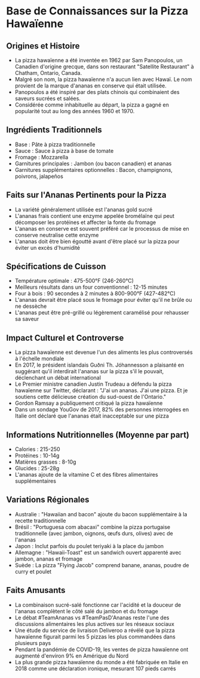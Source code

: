 # Base de Connaissances sur la Pizza Hawaïenne

## Origines et Histoire
- La pizza hawaïenne a été inventée en 1962 par Sam Panopoulos, un Canadien d'origine grecque, dans son restaurant "Satellite Restaurant" à Chatham, Ontario, Canada.
- Malgré son nom, la pizza hawaïenne n'a aucun lien avec Hawaï. Le nom provient de la marque d'ananas en conserve qui était utilisée.
- Panopoulos a été inspiré par des plats chinois qui combinaient des saveurs sucrées et salées.
- Considérée comme inhabituelle au départ, la pizza a gagné en popularité tout au long des années 1960 et 1970.

## Ingrédients Traditionnels
- Base : Pâte à pizza traditionnelle
- Sauce : Sauce à pizza à base de tomate
- Fromage : Mozzarella
- Garnitures principales : Jambon (ou bacon canadien) et ananas
- Garnitures supplémentaires optionnelles : Bacon, champignons, poivrons, jalapeños

## Faits sur l'Ananas Pertinents pour la Pizza
- La variété généralement utilisée est l'ananas gold sucré
- L'ananas frais contient une enzyme appelée bromélaïne qui peut décomposer les protéines et affecter la fonte du fromage
- L'ananas en conserve est souvent préféré car le processus de mise en conserve neutralise cette enzyme
- L'ananas doit être bien égoutté avant d'être placé sur la pizza pour éviter un excès d'humidité

## Spécifications de Cuisson
- Température optimale : 475-500°F (246-260°C)
- Meilleurs résultats dans un four conventionnel : 12-15 minutes
- Four à bois : 90 secondes à 2 minutes à 800-900°F (427-482°C)
- L'ananas devrait être placé sous le fromage pour éviter qu'il ne brûle ou ne dessèche
- L'ananas peut être pré-grillé ou légèrement caramélisé pour rehausser sa saveur

## Impact Culturel et Controverse
- La pizza hawaïenne est devenue l'un des aliments les plus controversés à l'échelle mondiale
- En 2017, le président islandais Guðni Th. Jóhannesson a plaisanté en suggérant qu'il interdirait l'ananas sur la pizza s'il le pouvait, déclenchant un débat international
- Le Premier ministre canadien Justin Trudeau a défendu la pizza hawaïenne sur Twitter, déclarant : "J'ai un ananas. J'ai une pizza. Et je soutiens cette délicieuse création du sud-ouest de l'Ontario."
- Gordon Ramsay a publiquement critiqué la pizza hawaïenne
- Dans un sondage YouGov de 2017, 82% des personnes interrogées en Italie ont déclaré que l'ananas était inacceptable sur une pizza

## Informations Nutritionnelles (Moyenne par part)
- Calories : 215-250
- Protéines : 10-14g
- Matières grasses : 8-10g
- Glucides : 25-28g
- L'ananas ajoute de la vitamine C et des fibres alimentaires supplémentaires

## Variations Régionales
- Australie : "Hawaiian and bacon" ajoute du bacon supplémentaire à la recette traditionnelle
- Brésil : "Portuguesa com abacaxi" combine la pizza portugaise traditionnelle (avec jambon, oignons, œufs durs, olives) avec de l'ananas
- Japon : Inclut parfois du poulet teriyaki à la place du jambon
- Allemagne : "Hawaii-Toast" est un sandwich ouvert apparenté avec jambon, ananas et fromage
- Suède : La pizza "Flying Jacob" comprend banane, ananas, poudre de curry et poulet

## Faits Amusants
- La combinaison sucré-salé fonctionne car l'acidité et la douceur de l'ananas complètent le côté salé du jambon et du fromage
- Le débat #TeamAnanas vs #TeamPasD'Ananas reste l'une des discussions alimentaires les plus actives sur les réseaux sociaux
- Une étude du service de livraison Deliveroo a révélé que la pizza hawaïenne figurait parmi les 5 pizzas les plus commandées dans plusieurs pays
- Pendant la pandémie de COVID-19, les ventes de pizza hawaïenne ont augmenté d'environ 9% en Amérique du Nord
- La plus grande pizza hawaïenne du monde a été fabriquée en Italie en 2018 comme une déclaration ironique, mesurant 107 pieds carrés
